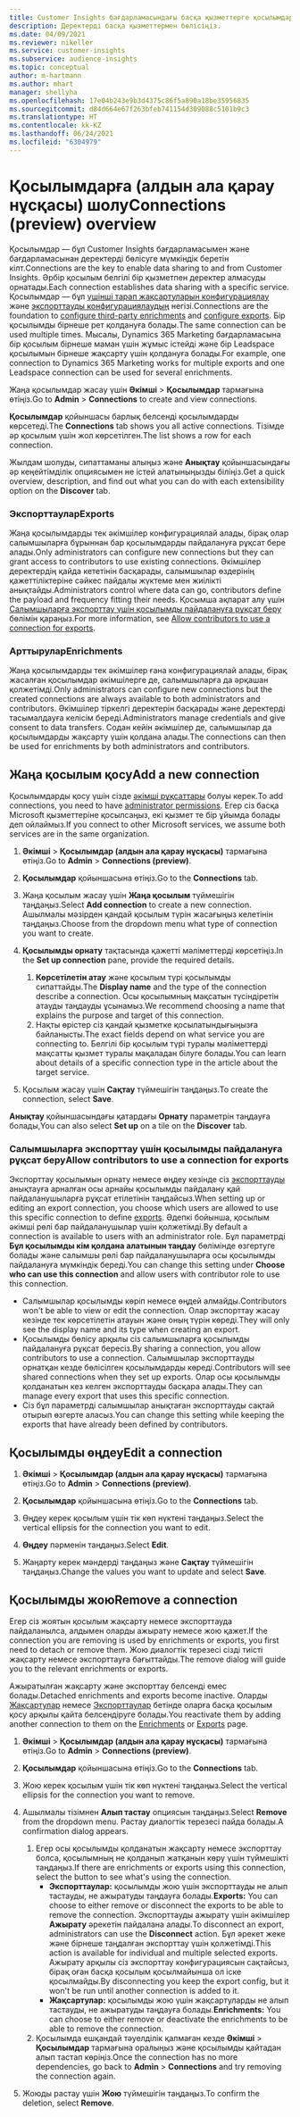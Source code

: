 ```yaml
---
title: Customer Insights бағдарламасындағы басқа қызметтерге қосылымдар.
description: Деректерді басқа қызметтермен бөлісіңіз.
ms.date: 04/09/2021
ms.reviewer: nikeller
ms.service: customer-insights
ms.subservice: audience-insights
ms.topic: conceptual
author: m-hartmann
ms.author: mhart
manager: shellyha
ms.openlocfilehash: 17e04b243e9b3d4375c86f5a890a18be35956835
ms.sourcegitcommit: d84d664e67f263bfeb741154d309088c5101b9c3
ms.translationtype: HT
ms.contentlocale: kk-KZ
ms.lasthandoff: 06/24/2021
ms.locfileid: "6304979"
---
```

# <a name="connections-preview-overview"></a><span data-ttu-id="9b6d8-103">Қосылымдарға (алдын ала қарау нұсқасы) шолу</span><span class="sxs-lookup"><span data-stu-id="9b6d8-103">Connections (preview) overview</span></span>

<span data-ttu-id="9b6d8-104">Қосылымдар — бұл Customer Insights бағдарламасымен және бағдарламасынан деректерді бөлісуге мүмкіндік беретін кілт.</span><span class="sxs-lookup"><span data-stu-id="9b6d8-104">Connections are the key to enable data sharing to and from Customer Insights.</span></span> <span data-ttu-id="9b6d8-105">Әрбір қосылым белгілі бір қызметпен деректер алмасуды орнатады.</span><span class="sxs-lookup"><span data-stu-id="9b6d8-105">Each connection establishes data sharing with a specific service.</span></span> <span data-ttu-id="9b6d8-106">Қосылымдар — бұл [үшінші тарап жақсартуларын конфигурациялау](enrichment-hub.md) және [экспорттауды конфигурациялаудың](export-destinations.md) негізі.</span><span class="sxs-lookup"><span data-stu-id="9b6d8-106">Connections are the foundation to [configure third-party enrichments](enrichment-hub.md) and [configure exports](export-destinations.md).</span></span> <span data-ttu-id="9b6d8-107">Бір қосылымды бірнеше рет қолдануға болады.</span><span class="sxs-lookup"><span data-stu-id="9b6d8-107">The same connection can be used multiple times.</span></span> <span data-ttu-id="9b6d8-108">Мысалы, Dynamics 365 Marketing бағдарламасына бір қосылым бірнеше маман үшін жұмыс істейді және бір Leadspace қосылымын бірнеше жақсарту үшін қолдануға болады.</span><span class="sxs-lookup"><span data-stu-id="9b6d8-108">For example, one connection to Dynamics 365 Marketing works for multiple exports and one Leadspace connection can be used for several enrichments.</span></span>

<span data-ttu-id="9b6d8-109">Жаңа қосылымдар жасау үшін **Әкімші** > **Қосылымдар** тармағына өтіңіз.</span><span class="sxs-lookup"><span data-stu-id="9b6d8-109">Go to **Admin** > **Connections** to create and view connections.</span></span>

<span data-ttu-id="9b6d8-110">**Қосылымдар** қойыншасы барлық белсенді қосылымдарды көрсетеді.</span><span class="sxs-lookup"><span data-stu-id="9b6d8-110">The **Connections** tab shows you all active connections.</span></span> <span data-ttu-id="9b6d8-111">Тізімде әр қосылым үшін жол көрсетілген.</span><span class="sxs-lookup"><span data-stu-id="9b6d8-111">The list shows a row for each connection.</span></span> 

<span data-ttu-id="9b6d8-112">Жылдам шолуды, сипаттаманы алыңыз және **Анықтау** қойыншасындағы әр кеңейтімділік опциясымен не істей алатыныңызды біліңіз.</span><span class="sxs-lookup"><span data-stu-id="9b6d8-112">Get a quick overview, description, and find out what you can do with each extensibility option on the **Discover** tab.</span></span>

### <a name="exports"></a><span data-ttu-id="9b6d8-113">Экспорттаулар</span><span class="sxs-lookup"><span data-stu-id="9b6d8-113">Exports</span></span>

<span data-ttu-id="9b6d8-114">Жаңа қосылымдарды тек әкімшілер конфигурациялай алады, бірақ олар салымшыларға бұрыннан бар қосылымдарды пайдалануға рұқсат бере алады.</span><span class="sxs-lookup"><span data-stu-id="9b6d8-114">Only administrators can configure new connections but they can grant access to contributors to use existing connections.</span></span> <span data-ttu-id="9b6d8-115">Әкімшілер деректердің қайда кететінін басқарады, салымшылар өздерінің қажеттіліктеріне сәйкес пайдалы жүктеме мен жиілікті анықтайды.</span><span class="sxs-lookup"><span data-stu-id="9b6d8-115">Administrators control where data can go, contributors define the payload and frequency fitting their needs.</span></span> <span data-ttu-id="9b6d8-116">Қосымша ақпарат алу үшін [Салымшыларға экспорттау үшін қосылымды пайдалануға рұқсат беру](#allow-contributors-to-use-a-connection-for-exports) бөлімін қараңыз.</span><span class="sxs-lookup"><span data-stu-id="9b6d8-116">For more information, see [Allow contributors to use a connection for exports](#allow-contributors-to-use-a-connection-for-exports).</span></span>

### <a name="enrichments"></a><span data-ttu-id="9b6d8-117">Арттырулар</span><span class="sxs-lookup"><span data-stu-id="9b6d8-117">Enrichments</span></span>

<span data-ttu-id="9b6d8-118">Жаңа қосылымдарды тек әкімшілер ғана конфигурациялай алады, бірақ жасалған қосылымдар әкімшілерге де, салымшыларға да әрқашан қолжетімді.</span><span class="sxs-lookup"><span data-stu-id="9b6d8-118">Only administrators can configure new connections but the created connections are always available to both administrators and contributors.</span></span> <span data-ttu-id="9b6d8-119">Әкімшілер тіркелгі деректерін басқарады және деректерді тасымалдауға келісім береді.</span><span class="sxs-lookup"><span data-stu-id="9b6d8-119">Administrators manage credentials and give consent to data transfers.</span></span> <span data-ttu-id="9b6d8-120">Содан кейін әкімшілер де, салымшылар да қосылымдарды жақсарту үшін қолдана алады.</span><span class="sxs-lookup"><span data-stu-id="9b6d8-120">The connections can then be used for enrichments by both administrators and contributors.</span></span>

## <a name="add-a-new-connection"></a><span data-ttu-id="9b6d8-121">Жаңа қосылым қосу</span><span class="sxs-lookup"><span data-stu-id="9b6d8-121">Add a new connection</span></span>

<span data-ttu-id="9b6d8-122">Қосылымдарды қосу үшін сізде [әкімші рұқсаттары](permissions.md) болуы керек.</span><span class="sxs-lookup"><span data-stu-id="9b6d8-122">To add connections, you need to have [administrator permissions](permissions.md).</span></span> <span data-ttu-id="9b6d8-123">Егер сіз басқа Microsoft қызметтеріне қосылсаңыз, екі қызмет те бір ұйымда болады деп ойлаймыз.</span><span class="sxs-lookup"><span data-stu-id="9b6d8-123">If you connect to other Microsoft services, we assume both services are in the same organization.</span></span>

1. <span data-ttu-id="9b6d8-124">**Әкімші** > **Қосылымдар (алдын ала қарау нұсқасы)** тармағына өтіңіз.</span><span class="sxs-lookup"><span data-stu-id="9b6d8-124">Go to **Admin** > **Connections (preview)**.</span></span>

1. <span data-ttu-id="9b6d8-125">**Қосылымдар** қойыншасына өтіңіз.</span><span class="sxs-lookup"><span data-stu-id="9b6d8-125">Go to the **Connections** tab.</span></span>

1. <span data-ttu-id="9b6d8-126">Жаңа қосылым жасау үшін **Жаңа қосылым** түймешігін таңдаңыз.</span><span class="sxs-lookup"><span data-stu-id="9b6d8-126">Select **Add connection** to create a new connection.</span></span> <span data-ttu-id="9b6d8-127">Ашылмалы мәзірден қандай қосылым түрін жасағыңыз келетінін таңдаңыз.</span><span class="sxs-lookup"><span data-stu-id="9b6d8-127">Choose from the dropdown menu what type of connection you want to create.</span></span>

1. <span data-ttu-id="9b6d8-128">**Қосылымды орнату** тақтасында қажетті мәліметтерді көрсетіңіз.</span><span class="sxs-lookup"><span data-stu-id="9b6d8-128">In the **Set up connection** pane, provide the required details.</span></span> 
   1. <span data-ttu-id="9b6d8-129">**Көрсетілетін атау** және қосылым түрі қосылымды сипаттайды.</span><span class="sxs-lookup"><span data-stu-id="9b6d8-129">The **Display name** and the type of the connection describe a connection.</span></span> <span data-ttu-id="9b6d8-130">Осы қосылымның мақсатын түсіндіретін атауды таңдауды ұсынамыз.</span><span class="sxs-lookup"><span data-stu-id="9b6d8-130">We recommend choosing a name that explains the purpose and target of this connection.</span></span>
   1. <span data-ttu-id="9b6d8-131">Нақты өрістер сіз қандай қызметке қосылатындығыңызға байланысты.</span><span class="sxs-lookup"><span data-stu-id="9b6d8-131">The exact fields depend on what service you are connecting to.</span></span> <span data-ttu-id="9b6d8-132">Белгілі бір қосылым түрі туралы мәліметтерді мақсатты қызмет туралы мақаладан білуге болады.</span><span class="sxs-lookup"><span data-stu-id="9b6d8-132">You can learn about details of a specific connection type in the article about the target service.</span></span>

1. <span data-ttu-id="9b6d8-133">Қосылым жасау үшін **Сақтау** түймешігін таңдаңыз.</span><span class="sxs-lookup"><span data-stu-id="9b6d8-133">To create the connection, select **Save**.</span></span>

<span data-ttu-id="9b6d8-134">**Анықтау** қойыншасындағы қатардағы **Орнату** параметрін таңдауға болады,</span><span class="sxs-lookup"><span data-stu-id="9b6d8-134">You can also select **Set up** on a tile on the **Discover** tab.</span></span>

### <a name="allow-contributors-to-use-a-connection-for-exports"></a><span data-ttu-id="9b6d8-135">Салымшыларға экспорттау үшін қосылымды пайдалануға рұқсат беру</span><span class="sxs-lookup"><span data-stu-id="9b6d8-135">Allow contributors to use a connection for exports</span></span>

<span data-ttu-id="9b6d8-136">Экспорттау қосылымын орнату немесе өңдеу кезінде сіз [экспорттауды](export-destinations.md) анықтауға арналған осы арнайы қосылымды пайдалану қай пайдаланушыларға рұқсат етілетінін таңдайсыз.</span><span class="sxs-lookup"><span data-stu-id="9b6d8-136">When setting up or editing an export connection, you choose which users are allowed to use this specific connection to define [exports](export-destinations.md).</span></span> <span data-ttu-id="9b6d8-137">Әдепкі бойынша, қосылым әкімші рөлі бар пайдаланушылар үшін қолжетімді.</span><span class="sxs-lookup"><span data-stu-id="9b6d8-137">By default a connection is available to users with an administrator role.</span></span> <span data-ttu-id="9b6d8-138">Бұл параметрді **Бұл қосылымды кім қолдана алатынын таңдау** бөлімінде өзгертуге болады және салымшы рөлі бар пайдаланушыларға осы қосылымды пайдалануға мүмкіндік береді.</span><span class="sxs-lookup"><span data-stu-id="9b6d8-138">You can change this setting under **Choose who can use this connection** and allow users with contributor role to use this connection.</span></span>

- <span data-ttu-id="9b6d8-139">Салымшылар қосылымды көріп немесе өңдей алмайды.</span><span class="sxs-lookup"><span data-stu-id="9b6d8-139">Contributors won't be able to view or edit the connection.</span></span> <span data-ttu-id="9b6d8-140">Олар экспорттау жасау кезінде тек көрсетілетін атауын және оның түрін көреді.</span><span class="sxs-lookup"><span data-stu-id="9b6d8-140">They will only see the display name and its type when creating an export.</span></span>
- <span data-ttu-id="9b6d8-141">Қосылымды бөлісу арқылы сіз салымшыларға қосылымды пайдалануға рұқсат бересіз.</span><span class="sxs-lookup"><span data-stu-id="9b6d8-141">By sharing a connection, you allow contributors to use a connection.</span></span> <span data-ttu-id="9b6d8-142">Салымшылар экспорттауды орнатқан кезде бөлісілген қосылымдарды көреді.</span><span class="sxs-lookup"><span data-stu-id="9b6d8-142">Contributors will see shared connections when they set up exports.</span></span> <span data-ttu-id="9b6d8-143">Олар осы қосылымды қолданатын кез келген экспорттауды басқара алады.</span><span class="sxs-lookup"><span data-stu-id="9b6d8-143">They can manage every export that uses this specific connection.</span></span>
- <span data-ttu-id="9b6d8-144">Сіз бұл параметрді салымшылар анықтаған экспорттауды сақтай отырып өзгерте аласыз.</span><span class="sxs-lookup"><span data-stu-id="9b6d8-144">You can change this setting while keeping the exports that have already been defined by contributors.</span></span>

## <a name="edit-a-connection"></a><span data-ttu-id="9b6d8-145">Қосылымды өңдеу</span><span class="sxs-lookup"><span data-stu-id="9b6d8-145">Edit a connection</span></span>

1. <span data-ttu-id="9b6d8-146">**Әкімші** > **Қосылымдар (алдын ала қарау нұсқасы)** тармағына өтіңіз.</span><span class="sxs-lookup"><span data-stu-id="9b6d8-146">Go to **Admin** > **Connections (preview)**.</span></span>

1. <span data-ttu-id="9b6d8-147">**Қосылымдар** қойыншасына өтіңіз.</span><span class="sxs-lookup"><span data-stu-id="9b6d8-147">Go to the **Connections** tab.</span></span>

1. <span data-ttu-id="9b6d8-148">Өңдеу керек қосылым үшін тік көп нүктені таңдаңыз.</span><span class="sxs-lookup"><span data-stu-id="9b6d8-148">Select the vertical ellipsis for the connection you want to edit.</span></span>

1. <span data-ttu-id="9b6d8-149">**Өңдеу** пәрменін таңдаңыз.</span><span class="sxs-lookup"><span data-stu-id="9b6d8-149">Select **Edit**.</span></span>

1. <span data-ttu-id="9b6d8-150">Жаңарту керек мәндерді таңдаңыз және **Сақтау** түймешігін таңдаңыз.</span><span class="sxs-lookup"><span data-stu-id="9b6d8-150">Change the values you want to update and select **Save**.</span></span>

## <a name="remove-a-connection"></a><span data-ttu-id="9b6d8-151">Қосылымды жою</span><span class="sxs-lookup"><span data-stu-id="9b6d8-151">Remove a connection</span></span>

<span data-ttu-id="9b6d8-152">Егер сіз жоятын қосылым жақсарту немесе экспорттауда пайдаланылса, алдымен оларды ажырату немесе жою қажет.</span><span class="sxs-lookup"><span data-stu-id="9b6d8-152">If the connection you are removing is used by enrichments or exports, you first need to detach or remove them.</span></span> <span data-ttu-id="9b6d8-153">Жою диалогтік терезесі сізді тиісті жақсарту немесе экспорттауға бағыттайды.</span><span class="sxs-lookup"><span data-stu-id="9b6d8-153">The remove dialog will guide you to the relevant enrichments or exports.</span></span> 

<span data-ttu-id="9b6d8-154">Ажыратылған жақсарту және экспорттау белсенді емес болады.</span><span class="sxs-lookup"><span data-stu-id="9b6d8-154">Detached enrichments and exports become inactive.</span></span> <span data-ttu-id="9b6d8-155">Оларды [Жақсартулар](enrichment-hub.md) немесе [Экспорттаулар](export-destinations.md) бетінде оларға басқа қосылым қосу арқылы қайта белсендіруге болады.</span><span class="sxs-lookup"><span data-stu-id="9b6d8-155">You reactivate them by adding another connection to them on the [Enrichments](enrichment-hub.md) or [Exports](export-destinations.md) page.</span></span>

1. <span data-ttu-id="9b6d8-156">**Әкімші** > **Қосылымдар (алдын ала қарау нұсқасы)** тармағына өтіңіз.</span><span class="sxs-lookup"><span data-stu-id="9b6d8-156">Go to **Admin** > **Connections (preview)**.</span></span>

1. <span data-ttu-id="9b6d8-157">**Қосылымдар** қойыншасына өтіңіз.</span><span class="sxs-lookup"><span data-stu-id="9b6d8-157">Go to the **Connections** tab.</span></span>

1. <span data-ttu-id="9b6d8-158">Жою керек қосылым үшін тік көп нүктені таңдаңыз.</span><span class="sxs-lookup"><span data-stu-id="9b6d8-158">Select the vertical ellipsis for the connection you want to remove.</span></span>

1. <span data-ttu-id="9b6d8-159">Ашылмалы тізімнен **Алып тастау** опциясын таңдаңыз.</span><span class="sxs-lookup"><span data-stu-id="9b6d8-159">Select **Remove** from the dropdown menu.</span></span> <span data-ttu-id="9b6d8-160">Растау диалогтік терезесі пайда болады.</span><span class="sxs-lookup"><span data-stu-id="9b6d8-160">A confirmation dialog appears.</span></span>

   1. <span data-ttu-id="9b6d8-161">Егер осы қосылымды қолданатын жақсарту немесе экспорттау болса, қосылымның не қолданып жатқанын көру үшін түймешікті таңдаңыз.</span><span class="sxs-lookup"><span data-stu-id="9b6d8-161">If there are enrichments or exports using this connection, select the button to see what's using the connection.</span></span>
      - <span data-ttu-id="9b6d8-162">**Экспорттаулар:** қосылымды жою үшін экспорттауды не алып тастауды, не ажыратуды таңдауға болады.</span><span class="sxs-lookup"><span data-stu-id="9b6d8-162">**Exports:** You can choose to either remove or disconnect the exports to be able to remove the connection.</span></span> <span data-ttu-id="9b6d8-163">Экспорттауды ажырату үшін әкімшілер **Ажырату** әрекетін пайдалана алады.</span><span class="sxs-lookup"><span data-stu-id="9b6d8-163">To disconnect an export, administrators can use the **Disconnect** action.</span></span> <span data-ttu-id="9b6d8-164">Бұл әрекет жеке және бірнеше таңдалған экспорттау үшін қолжетімді.</span><span class="sxs-lookup"><span data-stu-id="9b6d8-164">This action is available for individual and multiple selected exports.</span></span> <span data-ttu-id="9b6d8-165">Ажырату арқылы сіз экспорттау конфигурациясын сақтайсыз, бірақ оған басқа қосылым қосылмайынша ол іске қосылмайды.</span><span class="sxs-lookup"><span data-stu-id="9b6d8-165">By disconnecting you keep the export config, but it won't be run until another connection is added to it.</span></span>
      - <span data-ttu-id="9b6d8-166">**Жақсартулар:** қосылымды жою үшін жақсартуларды не алып тастауды, не ажыратуды таңдауға болады.</span><span class="sxs-lookup"><span data-stu-id="9b6d8-166">**Enrichments:** You can choose to either remove or deactivate the enrichments to be able to remove the connection.</span></span> 
   1. <span data-ttu-id="9b6d8-167">Қосылымда ешқандай тәуелділік қалмаған кезде **Әкімші** > **Қосылымдар** тармағына оралыңыз және қосылымды қайтадан алып тастап көріңіз.</span><span class="sxs-lookup"><span data-stu-id="9b6d8-167">Once the connection has no more dependencies, go back to **Admin** > **Connections** and try removing the connection again.</span></span>

1. <span data-ttu-id="9b6d8-168">Жоюды растау үшін **Жою** түймешігін таңдаңыз.</span><span class="sxs-lookup"><span data-stu-id="9b6d8-168">To confirm the deletion, select **Remove**.</span></span>

